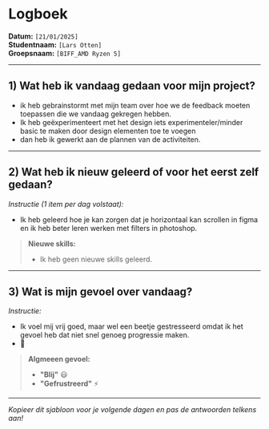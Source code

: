 # Logboek
**Datum:** `[21/01/2025]`  
**Studentnaam:** `[Lars Otten]`  
**Groepsnaam:** `[BIFF_AMD Ryzen 5]`

---

## 1) Wat heb ik vandaag gedaan voor mijn project?

 - ik heb gebrainstormt met mijn team over hoe we de feedback moeten toepassen die we vandaag gekregen hebben.
  - Ik heb geëxperimenteert met het design iets experimenteler/minder basic te maken door design elementen toe te voegen
   - dan heb ik gewerkt aan de plannen van de activiteiten.

>
---
## 2) Wat heb ik nieuw geleerd of voor het eerst zelf gedaan?

*Instructie (1 item per dag volstaat):*  
- Ik heb geleerd hoe je kan zorgen dat je horizontaal kan scrollen in figma en ik heb beter leren werken met filters in photoshop.


> **Nieuwe skills:**  
> - Ik heb geen nieuwe skills geleerd.
---

## 3) Wat is mijn gevoel over vandaag?

*Instructie:*  
- Ik voel mij vrij goed, maar wel een beetje gestresseerd omdat ik het gevoel heb dat niet snel genoeg progressie maken.
- 🙂


> **Algmeeen gevoel:**  
> - **"Blij"** :smiley:  
> - **"Gefrustreerd"** :zap:

---

*Kopieer dit sjabloon voor je volgende dagen en pas de antwoorden telkens aan!*
